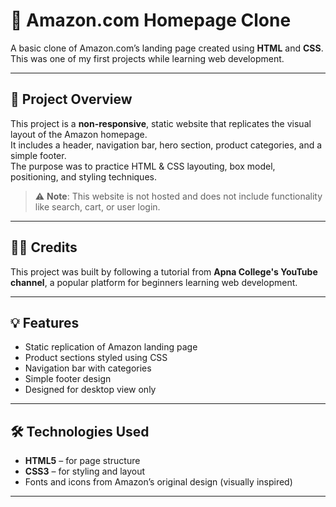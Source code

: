 # 🛒 Amazon.com Homepage Clone

A basic clone of Amazon.com’s landing page created using **HTML** and **CSS**.  
This was one of my first projects while learning web development.

---

## 📌 Project Overview

This project is a **non-responsive**, static website that replicates the visual layout of the Amazon homepage.  
It includes a header, navigation bar, hero section, product categories, and a simple footer.  
The purpose was to practice HTML & CSS layouting, box model, positioning, and styling techniques.

> ⚠️ **Note**: This website is not hosted and does not include functionality like search, cart, or user login.

---

## 👨‍🏫 Credits

This project was built by following a tutorial from **Apna College's YouTube channel**, a popular platform for beginners learning web development.

---

## 💡 Features

- Static replication of Amazon landing page  
- Product sections styled using CSS  
- Navigation bar with categories  
- Simple footer design  
- Designed for desktop view only  

---

## 🛠️ Technologies Used

- **HTML5** – for page structure  
- **CSS3** – for styling and layout  
- Fonts and icons from Amazon’s original design (visually inspired)

---
